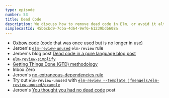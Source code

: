 ```yaml
---
type: episode
number: 53
title: Dead Code
description: We discuss how to remove dead code in Elm, or avoid it altogether in your workflow, and why it matters.
simplecastId: 45b6cbd9-7cba-4d64-9ef6-61239bdb608a
---
```


- [Oxbow code](https://en.wikipedia.org/wiki/Oxbow_code) (code that was once used but is no longer in use)
- Jeroen's [`elm-review-unused`](https://package.elm-lang.org/packages/jfmengels/elm-review-unused/latest/) `elm-review` rule
- Jeroen's blog post [Dead code in a pure language blog post](https://jfmengels.net/safe-dead-code-removal/)
- [`elm-review-simplify`](https://package.elm-lang.org/packages/jfmengels/elm-review-simplify/latest/)
- [Getting Things Done (GTD) methodology](https://en.wikipedia.org/wiki/Getting_Things_Done)
- Inbox Zero
- Jeroen's [no-extraneous-dependencies rule](https://github.com/import-js/eslint-plugin-import/blob/main/docs/rules/no-extraneous-dependencies.md)
- Try out `elm-review-unused` with [`elm-review --template jfmengels/elm-review-unused/example`](https://github.com/jfmengels/elm-review-unused#try-it-out)
- Jeroen's [You thought you had no dead code](https://jfmengels.net/unused-patch-1-1-5/) post
